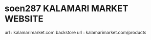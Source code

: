 # soen287  KALAMARI MARKET WEBSITE 
url : kalamarimarket.com 
backstore url : kalamarimarket.com/products

